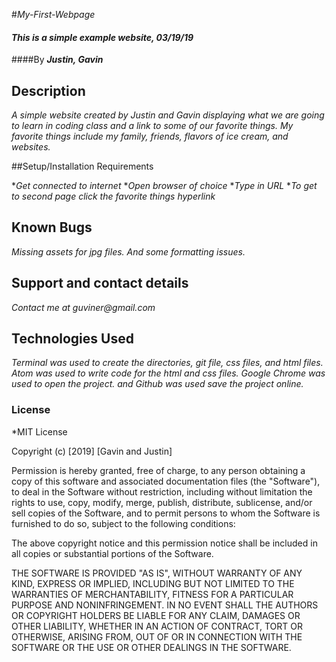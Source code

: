 #_My-First-Webpage_

#### _This is a simple example website, 03/19/19_

####By _**Justin, Gavin**_

## Description

_A simple website created by Justin and Gavin displaying what we are going to learn in coding class and a link to some of our favorite things. My favorite things include my family, friends, flavors of ice cream, and websites._

##Setup/Installation Requirements

*_Get connected to internet_
*_Open browser of choice_
*_Type in URL_
*_To get to second page click the favorite things hyperlink_

## Known Bugs

_Missing assets for jpg files. And some formatting issues._

## Support and contact details

_Contact me at guviner@gmail.com_

## Technologies Used

_Terminal was used to create the directories, git file, css files, and html files. Atom was used to write code for the html and css files. Google Chrome was used to open the project. and Github was used save the project online._

### License

*MIT License

Copyright (c) [2019] [Gavin and Justin]

Permission is hereby granted, free of charge, to any person obtaining a copy
of this software and associated documentation files (the "Software"), to deal
in the Software without restriction, including without limitation the rights
to use, copy, modify, merge, publish, distribute, sublicense, and/or sell
copies of the Software, and to permit persons to whom the Software is
furnished to do so, subject to the following conditions:

The above copyright notice and this permission notice shall be included in all
copies or substantial portions of the Software.

THE SOFTWARE IS PROVIDED "AS IS", WITHOUT WARRANTY OF ANY KIND, EXPRESS OR
IMPLIED, INCLUDING BUT NOT LIMITED TO THE WARRANTIES OF MERCHANTABILITY,
FITNESS FOR A PARTICULAR PURPOSE AND NONINFRINGEMENT. IN NO EVENT SHALL THE
AUTHORS OR COPYRIGHT HOLDERS BE LIABLE FOR ANY CLAIM, DAMAGES OR OTHER
LIABILITY, WHETHER IN AN ACTION OF CONTRACT, TORT OR OTHERWISE, ARISING FROM,
OUT OF OR IN CONNECTION WITH THE SOFTWARE OR THE USE OR OTHER DEALINGS IN THE
SOFTWARE.
